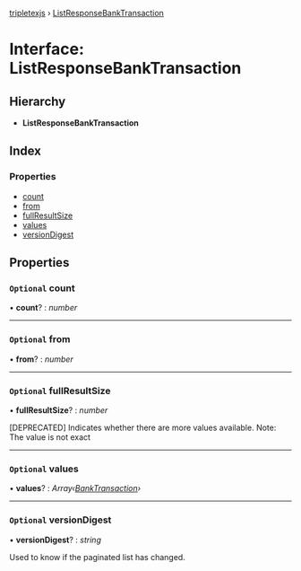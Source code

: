 [tripletexjs](../README.md) › [ListResponseBankTransaction](listresponsebanktransaction.md)

# Interface: ListResponseBankTransaction

## Hierarchy

* **ListResponseBankTransaction**

## Index

### Properties

* [count](listresponsebanktransaction.md#optional-count)
* [from](listresponsebanktransaction.md#optional-from)
* [fullResultSize](listresponsebanktransaction.md#optional-fullresultsize)
* [values](listresponsebanktransaction.md#optional-values)
* [versionDigest](listresponsebanktransaction.md#optional-versiondigest)

## Properties

### `Optional` count

• **count**? : *number*

___

### `Optional` from

• **from**? : *number*

___

### `Optional` fullResultSize

• **fullResultSize**? : *number*

[DEPRECATED] Indicates whether there are more values available. Note: The value is not exact

___

### `Optional` values

• **values**? : *Array‹[BankTransaction](banktransaction.md)›*

___

### `Optional` versionDigest

• **versionDigest**? : *string*

Used to know if the paginated list has changed.
